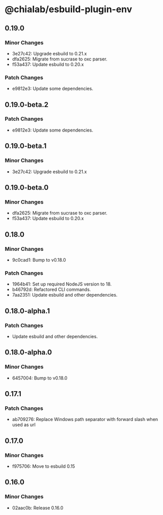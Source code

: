 # @chialab/esbuild-plugin-env

## 0.19.0

### Minor Changes

-   3e27c42: Upgrade esbuild to 0.21.x
-   dfa2625: Migrate from sucrase to oxc parser.
-   f53a437: Update esbuild to 0.20.x

### Patch Changes

-   e9812e3: Update some dependencies.

## 0.19.0-beta.2

### Patch Changes

-   e9812e3: Update some dependencies.

## 0.19.0-beta.1

### Minor Changes

-   3e27c42: Upgrade esbuild to 0.21.x

## 0.19.0-beta.0

### Minor Changes

-   dfa2625: Migrate from sucrase to oxc parser.
-   f53a437: Update esbuild to 0.20.x

## 0.18.0

### Minor Changes

-   9c0cad1: Bump to v0.18.0

### Patch Changes

-   1964b41: Set up required NodeJS version to 18.
-   b46792d: Refactored CLI commands.
-   7aa2351: Update esbuild and other dependencies.

## 0.18.0-alpha.1

### Patch Changes

-   Update esbuild and other dependencies.

## 0.18.0-alpha.0

### Minor Changes

-   6457004: Bump to v0.18.0

## 0.17.1

### Patch Changes

-   ab709276: Replace Windows path separator with forward slash when used as url

## 0.17.0

### Minor Changes

-   f975706: Move to esbuild 0.15

## 0.16.0

### Minor Changes

-   02aac0b: Release 0.16.0
